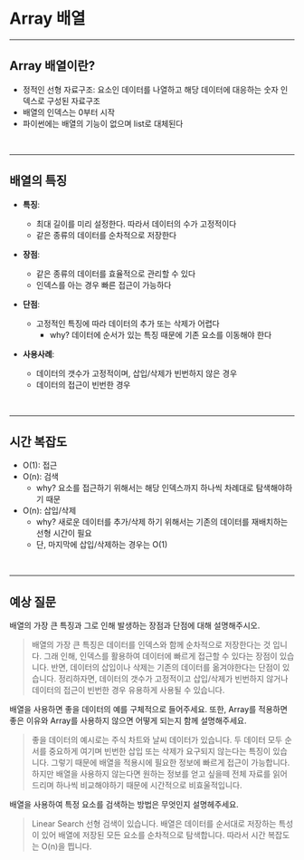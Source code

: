 # Array 배열

---

## Array 배열이란?
* 정적인 선형 자료구조: 요소인 데이터를 나열하고 해당 데이터에 대응하는 숫자 인덱스로 구성된 자료구조
* 배열의 인덱스는 0부터 시작
* 파이썬에는 배열의 기능이 없으며 list로 대체된다

<br>

---
## 배열의 특징
* **특징**:
    * 최대 길이를 미리 설정한다. 따라서 데이터의 수가 고정적이다
    * 같은 종류의 데이터를 순차적으로 저장한다

* **장점**:
    * 같은 종류의 데이터를 효율적으로 관리할 수 있다
    * 인덱스를 아는 경우 빠른 접근이 가능하다

* **단점**:
    * 고정적인 특징에 따라 데이터의 추가 또는 삭제가 어렵다
        * why? 데이터에 순서가 있는 특징 때문에 기존 요소를 이동해야 한다

* **사용사례**:
    * 데이터의 갯수가 고정적이며, 삽입/삭제가 빈번하지 않은 경우
    * 데이터의 접근이 빈번한 경우

<br>

---
## 시간 복잡도
* O(1): 접근
* O(n): 검색
    * why? 요소를 접근하기 위해서는 해당 인덱스까지 하나씩 차례대로 탐색해야하기 때문
* O(n): 삽입/삭제
    * why? 새로운 데이터를 추가/삭제 하기 위해서는 기존의 데이터를 재배치하는 선형 시간이 필요
    * 단, 마지막에 삽입/삭제하는 경우는 O(1)

<br>

---
## 예상 질문
배열의 가장 큰 특징과 그로 인해 발생하는 장점과 단점에 대해 설명해주시오.

> 배열의 가장 큰 특징은 데이터를 인덱스와 함께 순차적으로 저장한다는 것 입니다. 그래 인해, 인덱스를 활용하여 데이터에 빠르게 접근할 수 있다는 장점이 있습니다. 반면, 데이터의 삽입이나 삭제는 기존의 데이터를 옮겨야한다는 단점이 있습니다. 정리하자면, 데이터의 갯수가 고정적이고 삽입/삭제가 빈번하지 않거나 데이터의 접근이 빈번한 경우 유용하게 사용될 수 있습니다.

배열을 사용하면 좋을 데이터의 예를 구체적으로 들어주세요. 또한, Array를 적용하면 좋은 이유와 Array를 사용하지 않으면 어떻게 되는지 함께 설명해주세요.

> 좋을 데이터의 예시로는 주식 차트와 날씨 데이터가 있습니다. 두 데이터 모두 순서를 중요하게 여기며 빈번한 삽입 또는 삭제가 요구되지 않는다는 특징이 있습니다. 그렇기 때문에 배열을 적용시에 필요한 정보에 빠르게 접근이 가능합니다. 하지만 배열을 사용하지 않는다면 원하는 정보를 얻고 싶을떼 전체 자료를 읽어드리며 하나씩 비교해야하기 때문에 시간적으로 비효울적입니다. 

배열을 사용하여 특정 요소를 검색하는 방법은 무엇인지 설명헤주세요.

> Linear Search 선형 검색이 있습니다. 배열은 데이터를 순서대로 저장하는 특성이 있어 배열에 저장된 모든 요소를 순차적으로 탐색합니다. 따라서 시간 복잡도는 O(n)을 띕니다.
